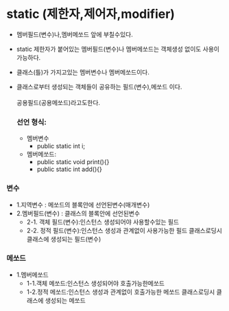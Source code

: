 # static (제한자,제어자,modifier)
- 멤버필드(변수)나,멤버메쏘드 앞에 부칠수있다.<br>
- static 제한자가 붙어있는 멤버필드(변수)나 멤버메쏘드는 객체생성 없이도 사용이가능하다.<br>
- 클래스(틀)가 가지고있는 멤버변수나 멤버메쏘드이다.<br>
- 클래스로부터 생성되는 객체들이 공유하는 필드(변수),메쏘드 이다.<br>      
    공용필드(공용메쏘드)라고도한다.
      
  ### 선언 형식: 
   - 멤버변수
      + public static int i;
   - 멤버메쏘드:
      + public static void print(){}
      + public static int add(){}	
 
 ### 변수
   - 1.지역변수       : 메쏘드의 블록안에 선언된변수(매개변수)
   - 2.멤버필드(변수) : 클래스의 블록안에 선언된변수
       - 2-1. 객체 필드(변수):인스턴스 생성되어야 사용할수있는 필드
       - 2-2. 정적 필드(변수):인스턴스 생성과 관계없이 사용가능한 필드
                                클래스로딩시 클래스에 생성되는 필드(변수)
                                
### 메쏘드
   - 1.멤버메쏘드
     - 1-1.객체 메쏘드:인스턴스 생성되어야 호출가능한메쏘드
     - 1-2.정적 메쏘드:인스턴스 생성과 관계없이 호출가능한 메쏘드
                           클래스로딩시 클래스에 생성되는 메쏘드                              
 

